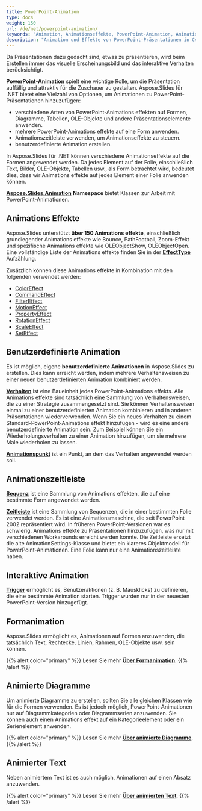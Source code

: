 ```yaml
---
title: PowerPoint-Animation
type: docs
weight: 150
url: /de/net/powerpoint-animation/
keywords: "Animation, Animationseffekte, PowerPoint-Animation, Animationszeitleiste, interaktive Animation, Formanimation, animiertes Diagramm, animierter Text, PowerPoint-Präsentation, C#, Csharp, Aspose.Slides für .NET"
description: "Animation und Effekte von PowerPoint-Präsentationen in C# oder .NET"
---
```


Da Präsentationen dazu gedacht sind, etwas zu präsentieren, wird beim Erstellen immer das visuelle Erscheinungsbild und das interaktive Verhalten berücksichtigt.

**PowerPoint-Animation** spielt eine wichtige Rolle, um die Präsentation auffällig und attraktiv für die Zuschauer zu gestalten. Aspose.Slides für .NET bietet eine Vielzahl von Optionen, um Animationen zu PowerPoint-Präsentationen hinzuzufügen:

- verschiedene Arten von PowerPoint-Animations effekten auf Formen, Diagramme, Tabellen, OLE-Objekte und andere Präsentationselemente anwenden.
- mehrere PowerPoint-Animations effekte auf eine Form anwenden.
- Animationszeitleiste verwenden, um Animationseffekte zu steuern.
- benutzerdefinierte Animation erstellen.

In Aspose.Slides für .NET können verschiedene Animationseffekte auf die Formen angewendet werden. Da jedes Element auf der Folie, einschließlich Text, Bilder, OLE-Objekte, Tabellen usw., als Form betrachtet wird, bedeutet dies, dass wir Animations effekte auf jedes Element einer Folie anwenden können.

[**Aspose.Slides.Animation**](https://reference.aspose.com/slides/net/aspose.slides.animation/) **Namespace** bietet Klassen zur Arbeit mit PowerPoint-Animationen.
## **Animations Effekte**
Aspose.Slides unterstützt **über 150 Animations effekte**, einschließlich grundlegender Animations effekte wie Bounce, PathFootball, Zoom-Effekt und spezifische Animations effekte wie OLEObjectShow, OLEObjectOpen. Eine vollständige Liste der Animations effekte finden Sie in der [**EffectType**](https://reference.aspose.com/slides/net/aspose.slides.animation/effecttype) Aufzählung.

Zusätzlich können diese Animations effekte in Kombination mit den folgenden verwendet werden:

- [ColorEffect](https://reference.aspose.com/slides/net/aspose.slides.animation/coloreffect)
- [CommandEffect](https://reference.aspose.com/slides/net/aspose.slides.animation/commandeffect)
- [FilterEffect](https://reference.aspose.com/slides/net/aspose.slides.animation/filtereffect)
- [MotionEffect](https://reference.aspose.com/slides/net/aspose.slides.animation/motioneffect)
- [PropertyEffect](https://reference.aspose.com/slides/net/aspose.slides.animation/propertyeffect)
- [RotationEffect](https://reference.aspose.com/slides/net/aspose.slides.animation/rotationeffect)
- [ScaleEffect](https://reference.aspose.com/slides/net/aspose.slides.animation/scaleeffect)
- [SetEffect](https://reference.aspose.com/slides/net/aspose.slides.animation/seteffect)
## **Benutzerdefinierte Animation**
Es ist möglich, eigene **benutzerdefinierte Animationen** in Aspose.Slides zu erstellen. 
Dies kann erreicht werden, indem mehrere Verhaltensweisen zu einer neuen benutzerdefinierten Animation kombiniert werden.

[**Verhalten**](https://reference.aspose.com/slides/net/aspose.slides.animation/behavior) ist eine Baueinheit jedes PowerPoint-Animations effekts. Alle Animations effekte sind tatsächlich eine Sammlung von Verhaltensweisen, die zu einer Strategie zusammengesetzt sind. Sie können Verhaltensweisen einmal zu einer benutzerdefinierten Animation kombinieren und in anderen Präsentationen wiederverwenden. Wenn Sie ein neues Verhalten zu einem Standard-PowerPoint-Animations effekt hinzufügen - wird es eine andere benutzerdefinierte Animation sein. Zum Beispiel können Sie ein Wiederholungsverhalten zu einer Animation hinzufügen, um sie mehrere Male wiederholen zu lassen.

[**Animationspunkt**](https://reference.aspose.com/slides/net/aspose.slides.animation/point) ist ein Punkt, an dem das Verhalten angewendet werden soll.
## **Animationszeitleiste**
[**Sequenz**](https://reference.aspose.com/slides/net/aspose.slides.animation/sequence) ist eine Sammlung von Animations effekten, die auf eine bestimmte Form angewendet werden.

[**Zeitleiste**](https://reference.aspose.com/slides/net/aspose.slides.animation/animationtimeline) ist eine Sammlung von Sequenzen, die in einer bestimmten Folie verwendet werden. Es ist eine Animationsmaschine, die seit PowerPoint 2002 repräsentiert wird. In früheren PowerPoint-Versionen war es schwierig, Animations effekte zu Präsentationen hinzuzufügen, was nur mit verschiedenen Workarounds erreicht werden konnte. Die Zeitleiste ersetzt die alte AnimationSettings-Klasse und bietet ein klareres Objektmodell für PowerPoint-Animationen. Eine Folie kann nur eine Animationszeitleiste haben.
## **Interaktive Animation**
[**Trigger**](https://reference.aspose.com/slides/net/aspose.slides.animation/effecttriggertype) ermöglicht es, Benutzeraktionen (z. B. Mausklicks) zu definieren, die eine bestimmte Animation starten. Trigger wurden nur in der neuesten PowerPoint-Version hinzugefügt.
## **Formanimation**
Aspose.Slides ermöglicht es, Animationen auf Formen anzuwenden, die tatsächlich Text, Rechtecke, Linien, Rahmen, OLE-Objekte usw. sein können.

{{% alert color="primary" %}} 
Lesen Sie mehr [**Über Formanimation**](/slides/de/net/shape-animation/).
{{% /alert %}}

## **Animierte Diagramme**
Um animierte Diagramme zu erstellen, sollten Sie alle gleichen Klassen wie für die Formen verwenden. Es ist jedoch möglich, PowerPoint-Animationen nur auf Diagrammkategorien oder Diagrammserien anzuwenden. Sie können auch einen Animations effekt auf ein Kategorieelement oder ein Serienelement anwenden.

{{% alert color="primary" %}} 
Lesen Sie mehr [**Über animierte Diagramme**](/slides/de/net/animated-charts/).
{{% /alert %}}

## **Animierter Text**
Neben animiertem Text ist es auch möglich, Animationen auf einen Absatz anzuwenden.

{{% alert color="primary" %}} 
Lesen Sie mehr [**Über animierten Text**](/slides/de/net/animated-text/).
{{% /alert %}}